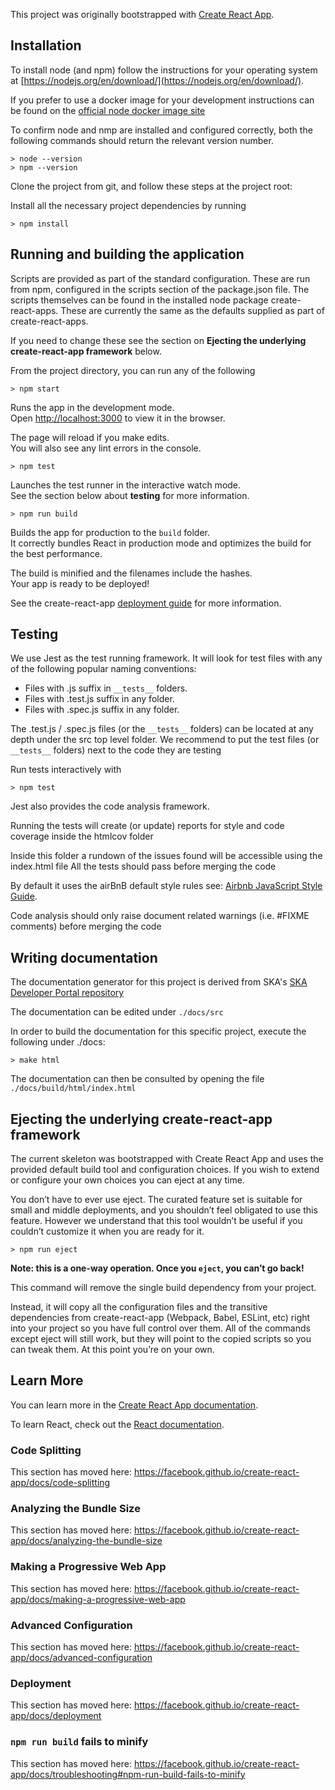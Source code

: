 This project was originally bootstrapped with [Create React App](https://github.com/facebook/create-react-app).

## Installation ##

To install node (and npm) follow the instructions for your operating system at [https://nodejs.org/en/download/](https://nodejs.org/en/download/).  

If you prefer to use a docker image for your development instructions can be found on  the [official node docker image site](https://github.com/nodejs/docker-node/blob/master/README.md#how-to-use-this-image)

To confirm node and nmp are installed and configured correctly, both the following commands should return the relevant version number.

    > node --version
    > npm --version

Clone the project from git, and follow these steps at the project root:

Install all the necessary project dependencies by running

    > npm install

## Running and building the application ##

Scripts are provided as part of the standard configuration. These are run from npm, configured in the scripts section of the package.json file. 
The scripts themselves can be found in the installed node package create-react-apps. These are currently the same as the defaults supplied as part of create-react-apps. 

If you need to change these see the section on __Ejecting the underlying create-react-app framework__ below.

From the project directory, you can run any of the following

    > npm start

Runs the app in the development mode.<br>
Open [http://localhost:3000](http://localhost:3000) to view it in the browser.

The page will reload if you make edits.<br>
You will also see any lint errors in the console.

    > npm test

Launches the test runner in the interactive watch mode.<br>
See the section below about __testing__ for more information.

    > npm run build

Builds the app for production to the `build` folder.<br>
It correctly bundles React in production mode and optimizes the build for the best performance.

The build is minified and the filenames include the hashes.<br>
Your app is ready to be deployed!

See the create-react-app [deployment guide](https://facebook.github.io/create-react-app/docs/deployment) for more information.

## Testing ##

We use Jest as the test running framework. It will look for test files with any of the following popular naming conventions:

* Files with .js suffix in `__tests__` folders.
* Files with .test.js suffix in any folder.
* Files with .spec.js suffix in any folder.

The .test.js / .spec.js files (or the `__tests__` folders) can be located at any depth under the src top level folder.
We recommend to put the test files (or `__tests__` folders) next to the code they are testing

Run tests interactively with  

    > npm test 

Jest also provides  the code analysis framework. 

Running the tests will create (or update) reports for style and code coverage inside the  htmlcov folder

Inside this folder a rundown of the issues found will be accessible using the index.html file
All the tests should pass before merging the code

By default it uses the airBnB default  style rules see: [Airbnb JavaScript Style Guide](https://github.com/airbnb/javascript).

Code analysis should only raise document related warnings (i.e. #FIXME comments) before merging the code

## Writing documentation ##

The documentation generator for this project is derived from SKA's [SKA Developer Portal repository](http://developer.skatelescope.org/en/latest/projects/document_project.html)

The documentation can be edited under `./docs/src`

In order to build the documentation for this specific project, execute the following under ./docs:

    > make html

The documentation can then be consulted by opening the file `./docs/build/html/index.html`


## Ejecting the underlying create-react-app framework ##

The current skeleton was bootstrapped with Create React App and uses the provided default build tool and configuration choices. If you wish to extend or configure your own choices you can eject at any time. 

You don’t have to ever use eject. The curated feature set is suitable for small and middle deployments, and you shouldn’t feel obligated to use this feature. However we understand that this tool wouldn’t be useful if you couldn’t customize it when you are ready for it.

    > npm run eject

**Note: this is a one-way operation. Once you `eject`, you can’t go back!**

This command will remove the single build dependency from your project.

Instead, it will copy all the configuration files and the transitive dependencies from create-react-app (Webpack, Babel, ESLint, etc) right into your project so you have full control over them. All of the commands except eject will still work, but they will point to the copied scripts so you can tweak them. At this point you’re on your own.

## Learn More ##

You can learn more in the [Create React App documentation](https://facebook.github.io/create-react-app/docs/getting-started).

To learn React, check out the [React documentation](https://reactjs.org/).

### Code Splitting ##

This section has moved here: https://facebook.github.io/create-react-app/docs/code-splitting

### Analyzing the Bundle Size ##

This section has moved here: https://facebook.github.io/create-react-app/docs/analyzing-the-bundle-size

### Making a Progressive Web App ##

This section has moved here: https://facebook.github.io/create-react-app/docs/making-a-progressive-web-app

### Advanced Configuration ##

This section has moved here: https://facebook.github.io/create-react-app/docs/advanced-configuration

### Deployment ##

This section has moved here: https://facebook.github.io/create-react-app/docs/deployment

### `npm run build` fails to minify ##

This section has moved here: https://facebook.github.io/create-react-app/docs/troubleshooting#npm-run-build-fails-to-minify
